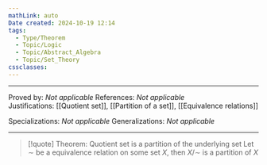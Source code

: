 ```yaml
---
mathLink: auto
Date created: 2024-10-19 12:14
tags:
  - Type/Theorem
  - Topic/Logic
  - Topic/Abstract_Algebra
  - Topic/Set_Theory
cssclasses:
---
```


---

Proved by: _Not applicable_
References: _Not applicable_
Justifications: [[Quotient set]], [[Partition of a set]], [[Equivalence relations]]   

Specializations: _Not applicable_
Generalizations: _Not applicable_

---

> [!quote] Theorem: Quotient set is a partition of the underlying set
> Let $\sim$ be a equivalence relation on some set $X$, then $X/ \sim$ is a partition of $X$




